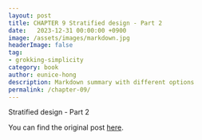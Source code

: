 ```yaml
---
layout: post
title: CHAPTER 9 Stratified design - Part 2
date:   2023-12-31 00:00:00 +0900
image: /assets/images/markdown.jpg
headerImage: false
tag:
- grokking-simplicity
category: book
author: eunice-hong
description: Markdown summary with different options
permalink: /chapter-09/
---
```


Stratified design - Part 2

You can find the original post [here](https://livebook.manning.com/book/grokking-simplicity/chapter-9/).
